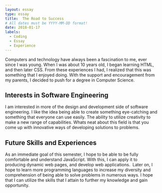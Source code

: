 ```yaml
---
layout: essay
type: essay
title:  The Road to Success
# All dates must be YYYY-MM-DD format!
date: 2018-01-17
labels:
  - Coding
  - Essay
  - Experience
---
```


Computers and technology have always been a fascination to me, ever since I was young. When I was about 10 years old, I began learning HTML, and then later CSS. From these experiences I had, I realized that this was something that I enjoyed doing. With the support and encouragement from my parents, I decided to push for a degree in Computer Science.

## Interests in Software Engineering

I am interested in more of the design and development side of software engineering. I like the idea being able to create something eye-catching and something that everyone can use easily. The ability to utilize creativity to make a new range of capabilities. Whats neat about this field is that you come up with innovative ways of developing solutions to problems.

## Future Skills and Experiences

As an immediate goal of this semester, I hope to be able to be fully comfortable and understand JavaScript. With this, I can apply it to producing dynamic web pages, and develop web applications.  Later on, I hope to learn more programming languages to increase my diversity and comprehension of being able to solve problems in numerous ways. I hope that I can utilize the skills that I attain to further my knowledge and gain opportunity.
